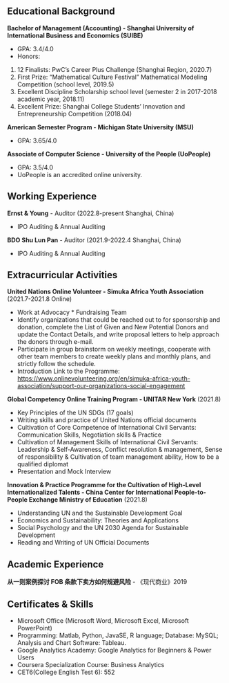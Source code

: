 

## Educational Background
**Bachelor of Management (Accounting) - Shanghai University of International Business and Economics (SUIBE)**
- GPA: 3.4/4.0
- Honors:
1. 12 Finalists: PwC’s Career Plus Challenge (Shanghai Region, 2020.7)
2. First Prize: “Mathematical Culture Festival” Mathematical Modeling Competition (school level, 2019.5)
3. Excellent Discipline Scholarship school level (semester 2 in 2017-2018 academic year, 2018.11)
4. Excellent Prize: Shanghai College Students’ Innovation and Entrepreneurship Competition (2018.04)


**American Semester Program - Michigan State University (MSU)**
- GPA: 3.65/4.0

**Associate of Computer Science - University of the People (UoPeople)**
- GPA: 3.5/4.0
- UoPeople is an accredited online university.

## Working Experience
**Ernst & Young** - Auditor (2022.8-present Shanghai, China)
- IPO Auditing & Annual Auditing


**BDO Shu Lun Pan** - Auditor (2021.9-2022.4 Shanghai, China)
- IPO Auditing & Annual Auditing


## Extracurricular Activities
**United Nations Online Volunteer - Simuka Africa Youth Association** (2021.7-2021.8 Online)
- Work at Advocacy * Fundraising Team
- Identify organizations that could be reached out to for sponsorship and donation, complete the List of Given and New Potential Donors and update the Contact Details, and write proposal letters to help approach the donors through e-mail.
-	Participate in group brainstorm on weekly meetings, cooperate with other team members to create weekly plans and monthly plans, and strictly follow the schedule.
-	Introduction Link to the Programme: https://www.onlinevolunteering.org/en/simuka-africa-youth-association/support-our-organizations-social-engagement


**Global Competency Online Training Program - UNITAR New York** (2021.8)
-	Key Principles of the UN SDGs (17 goals)
-	Writing skills and practice of United Nations official documents
-	Cultivation of Core Competence of International Civil Servants: Communication Skills, Negotiation skills & Practice
-	Cultivation of Management Skills of International Civil Servants: Leadership & Self-Awareness, Conflict resolution & management, Sense of responsibility & Cultivation of team management ability, How to be a qualified diplomat
-	Presentation and Mock Interview


**Innovation & Practice Programme for the Cultivation of High-Level Internationalized Talents - China Center for International People-to-People Exchange Ministry of Education** (2021.8)
- Understanding UN and the Sustainable Development Goal
- Economics and Sustainability: Theories and Applications
- Social Psychology and the UN 2030 Agenda for Sustainable Development
- Reading and Writing of UN Official Documents


## Academic Experience
**从一则案例探讨 FOB 条款下卖方如何规避风险** - 《现代商业》2019


## Certificates & Skills
-	Microsoft Office (Microsoft Word, Microsoft Excel, Microsoft PowerPoint)
-	Programming: Matlab, Python, JavaSE, R language; Database: MySQL; Analysis and Chart Software: Tableau.
-	Google Analytics Academy: Google Analytics for Beginners & Power Users
-	Coursera Specialization Course: Business Analytics
-	CET6(College English Test 6): 552

